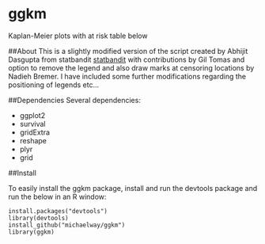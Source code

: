# ggkm
Kaplan-Meier plots with at risk table below

##About
This is a slightly modified version of the script created by Abhijit Dasgupta from statbandit [statbandit](http://statbandit.wordpress.com/2011/03/08/an-enhanced-kaplan-meier-plot/) with contributions by Gil Tomas and option to remove the legend and also draw marks at censoring locations by Nadieh Bremer.  I have included some further modifications regarding the positioning of legends etc...

##Dependencies
Several dependencies:
* ggplot2
* survival
* gridExtra
* reshape
* plyr
* grid


##Install

To easily install the ggkm package, install and run the devtools package and run the below in an R window:
```
install.packages("devtools")
library(devtools)
install_github("michaelway/ggkm")
library(ggkm)
```
